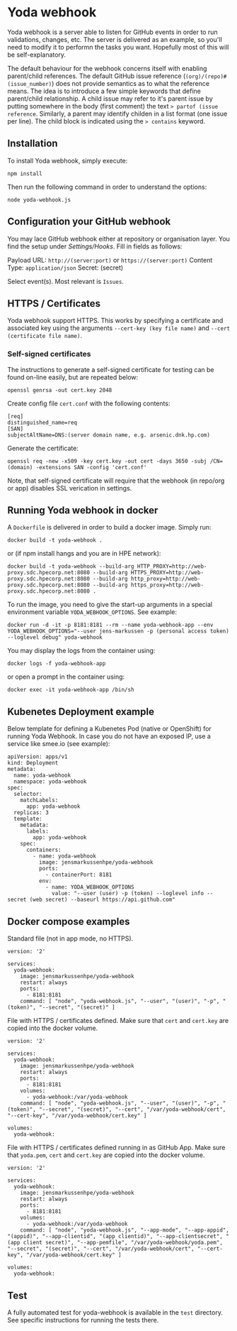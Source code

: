 # Yoda webhook

Yoda webhook is a server able to listen for GitHub events in order to run validations, changes, etc. The server is delivered as an example, so you'll need to modify it to performn the tasks you want. Hopefully most of 
this will be self-explanatory.

The default behaviour for the webhook concerns itself with enabling parent/child references. The default GitHub issue reference (`(org)/(repo)#(issue_number)`) does not provide semantics as to what the reference means. The idea is to introduce a few simple keywords that define parent/child relationship. A child issue may refer to it's parent issue by putting somewhere in the body (first comment) the text `> partof (issue reference`. Similarly, a parent may identify childen in a list format (one issue per line). The child block is indicated using the `> contains` keyword. 


## Installation

To install Yoda webhook, simply execute:

`npm install`

Then run the following command in order to understand the options:

`node yoda-webhook.js`


## Configuration your GitHub webhook

You may lace GitHub webhook either at repository or organisation layer. You find the setup under *Settings/Hooks*. Fill in fields as follows:

Payload URL: `http://(server:port)` or `https://(server:port)` 
Content Type: `application/json`
Secret: (secret)

Select event(s). Most relevant is `Issues`.


## HTTPS / Certificates

Yoda webhook support HTTPS. This works by specifying a certificate and associated key using the arguments `--cert-key (key file name)` and `--cert (certificate file name)`.


### Self-signed certificates

The instructions to generate a self-signed certificate for testing can be found on-line easily, but are repeated below:

`openssl genrsa -out cert.key 2048`

Create config file `cert.conf` with the following contents:

``` 
[req]
distinguished_name=req
[SAN]
subjectAltName=DNS:(server domain name, e.g. arsenic.dnk.hp.com)
```

Generate the certificate:

```
openssl req -new -x509 -key cert.key -out cert -days 3650 -subj /CN=(domain) -extensions SAN -config 'cert.conf'
```

Note, that self-signed certificate will require that the webhook (in repo/org or app) disables SSL verication in settings.


## Running Yoda webhook in docker

A `Dockerfile` is delivered in order to build a docker image. Simply run:

`docker build -t yoda-webhook .`

or (if npm install hangs and you are in HPE network):

```
docker build -t yoda-webhook --build-arg HTTP_PROXY=http://web-proxy.sdc.hpecorp.net:8080 --build-arg HTTPS_PROXY=http://web-proxy.sdc.hpecorp.net:8080 --build-arg http_proxy=http://web-proxy.sdc.hpecorp.net:8080 --build-arg https_proxy=http://web-proxy.sdc.hpecorp.net:8080 .
```

To run the image, you need to give the start-up arguments in a special environment variable `YODA_WEBHOOK_OPTIONS`. See example:

```
docker run -d -it -p 8181:8181 --rm --name yoda-webhook-app --env YODA_WEBHOOK_OPTIONS="--user jens-markussen -p (personal access token) --loglevel debug" yoda-webhook

```

You may display the logs from the container using:

`docker logs -f yoda-webhook-app`

or open a prompt in the container using:

`docker exec -it yoda-webhook-app /bin/sh`


## Kubenetes Deployment example

Below template for defining a Kubenetes Pod (native or OpenShift) for running Yoda Webhook. In case you do not have an exposed IP, use a service like smee.io (see example):

```
apiVersion: apps/v1
kind: Deployment
metadata:
  name: yoda-webhook
  namespace: yoda-webhook
spec:
  selector:
    matchLabels:
      app: yoda-webhook
  replicas: 3
  template:
    metadata:
      labels:
        app: yoda-webhook
    spec:
      containers:
        - name: yoda-webhook
          image: jensmarkussenhpe/yoda-webhook
          ports:
            - containerPort: 8181
          env:
            - name: YODA_WEBHOOK_OPTIONS
              value: "--user (user) -p (token) --loglevel info --secret (web secret) --baseurl https://api.github.com"
```
 
## Docker compose examples

Standard file (not in app mode, no HTTPS).


```
version: '2'

services:
  yoda-webhook:
    image: jensmarkussenhpe/yoda-webhook
    restart: always
    ports:
      - 8181:8181
    command: [ "node", "yoda-webhook.js", "--user", "(user)", "-p", "(token)", "--secret", "(secret)" ]
```

File with HTTPS / certificates defined. Make sure that `cert` and `cert.key` are copied into the docker volume.

```
version: '2'

services:
  yoda-webhook:
    image: jensmarkussenhpe/yoda-webhook
    restart: always
    ports:
      - 8181:8181
    volumes:
      - yoda-webhook:/var/yoda-webhook
    command: [ "node", "yoda-webhook.js", "--user", "(user)", "-p", "(token)", "--secret", "(secret)", "--cert", "/var/yoda-webhook/cert", "--cert-key", "/var/yoda-webhook/cert.key" ]

volumes:
  yoda-webhook:

```

File with HTTPS / certificates defined running in as GitHub App. Make sure that `yoda.pem`, `cert` and `cert.key` are copied into the docker volume.

```
version: '2'

services:
  yoda-webhook:
    image: jensmarkussenhpe/yoda-webhook
    restart: always
    ports:
      - 8181:8181
    volumes:
      - yoda-webhook:/var/yoda-webhook
    command: [ "node", "yoda-webhook.js", "--app-mode", "--app-appid", "(appid)", "--app-clientid", "(app clientid)", "--app-clientsecret", "(app client secret)", "--app-pemfile", "/var/yoda-webhook/yoda.pem", "--secret", "(secret)", "--cert", "/var/yoda-webhook/cert", "--cert-key", "/var/yoda-webhook/cert.key" ]

volumes:
  yoda-webhook:

```


## Test

A fully automated test for yoda-webhook is available in the `test` directory. See specific instructions for running the tests there.



